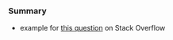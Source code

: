 
### Summary 

* example for [this question](https://stackoverflow.com/questions/64169363) on Stack Overflow
